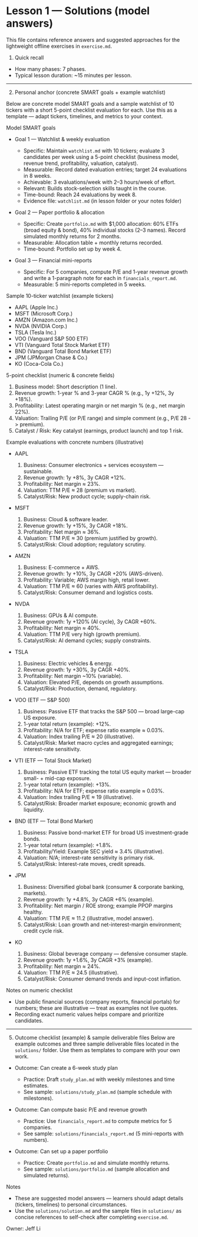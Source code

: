 # Lesson 1 — Solutions (model answers)

This file contains reference answers and suggested approaches for the lightweight offline exercises in `exercise.md`.

1) Quick recall
- How many phases: 7 phases.
- Typical lesson duration: ~15 minutes per lesson.

---

2) Personal anchor (concrete SMART goals + example watchlist)

Below are concrete model SMART goals and a sample watchlist of 10 tickers with a short 5-point checklist evaluation for each. Use this as a template — adapt tickers, timelines, and metrics to your context.

Model SMART goals

- Goal 1 — Watchlist & weekly evaluation
  - Specific: Maintain `watchlist.md` with 10 tickers; evaluate 3 candidates per week using a 5-point checklist (business model, revenue trend, profitability, valuation, catalyst).
  - Measurable: Record dated evaluation entries; target 24 evaluations in 8 weeks.
  - Achievable: 3 evaluations/week with 2–3 hours/week of effort.
  - Relevant: Builds stock-selection skills taught in the course.
  - Time-bound: Reach 24 evaluations by week 8.
  - Evidence file: `watchlist.md` (in lesson folder or your notes folder)

- Goal 2 — Paper portfolio & allocation
  - Specific: Create `portfolio.md` with $1,000 allocation: 60% ETFs (broad equity & bond), 40% individual stocks (2–3 names). Record simulated monthly returns for 2 months.
  - Measurable: Allocation table + monthly returns recorded.
  - Time-bound: Portfolio set up by week 4.

- Goal 3 — Financial mini-reports
  - Specific: For 5 companies, compute P/E and 1-year revenue growth and write a 1-paragraph note for each in `financials_report.md`.
  - Measurable: 5 mini-reports completed in 5 weeks.

Sample 10-ticker watchlist (example tickers)
- AAPL (Apple Inc.)
- MSFT (Microsoft Corp.)
- AMZN (Amazon.com Inc.)
- NVDA (NVIDIA Corp.)
- TSLA (Tesla Inc.)
- VOO (Vanguard S&P 500 ETF)
- VTI (Vanguard Total Stock Market ETF)
- BND (Vanguard Total Bond Market ETF)
- JPM (JPMorgan Chase & Co.)
- KO (Coca-Cola Co.)

5-point checklist (numeric & concrete fields)
1. Business model: Short description (1 line).
2. Revenue growth: 1-year % and 3-year CAGR % (e.g., 1y +12%, 3y +18%).
3. Profitability: Latest operating margin or net margin % (e.g., net margin 22%).
4. Valuation: Trailing P/E (or P/E range) and simple comment (e.g., P/E 28 -> premium).
5. Catalyst / Risk: Key catalyst (earnings, product launch) and top 1 risk.

Example evaluations with concrete numbers (illustrative)

- AAPL
  1. Business: Consumer electronics + services ecosystem — sustainable.
  2. Revenue growth: 1y +8%, 3y CAGR +12%.
  3. Profitability: Net margin ≈ 23%.
  4. Valuation: TTM P/E ≈ 28 (premium vs market).
  5. Catalyst/Risk: New product cycle; supply-chain risk.

- MSFT
  1. Business: Cloud & software leader.
  2. Revenue growth: 1y +15%, 3y CAGR +18%.
  3. Profitability: Net margin ≈ 36%.
  4. Valuation: TTM P/E ≈ 30 (premium justified by growth).
  5. Catalyst/Risk: Cloud adoption; regulatory scrutiny.

- AMZN
  1. Business: E-commerce + AWS.
  2. Revenue growth: 1y +10%, 3y CAGR +20% (AWS-driven).
  3. Profitability: Variable; AWS margin high, retail lower.
  4. Valuation: TTM P/E ≈ 60 (varies with AWS profitability).
  5. Catalyst/Risk: Consumer demand and logistics costs.

- NVDA
  1. Business: GPUs & AI compute.
  2. Revenue growth: 1y +120% (AI cycle), 3y CAGR +60%.
  3. Profitability: Net margin ≈ 40%.
  4. Valuation: TTM P/E very high (growth premium).
  5. Catalyst/Risk: AI demand cycles; supply constraints.

- TSLA
  1. Business: Electric vehicles & energy.
  2. Revenue growth: 1y +30%, 3y CAGR +40%.
  3. Profitability: Net margin ~10% (variable).
  4. Valuation: Elevated P/E, depends on growth assumptions.
  5. Catalyst/Risk: Production, demand, regulatory.

- VOO (ETF — S&P 500)
  1. Business: Passive ETF that tracks the S&P 500 — broad large-cap US exposure.
  2. 1-year total return (example): +12%.
  3. Profitability: N/A for ETF; expense ratio example ≈ 0.03%.
  4. Valuation: Index trailing P/E ≈ 20 (illustrative).
  5. Catalyst/Risk: Market macro cycles and aggregated earnings; interest-rate sensitivity.

- VTI (ETF — Total Stock Market)
  1. Business: Passive ETF tracking the total US equity market — broader small- + mid-cap exposure.
  2. 1-year total return (example): +13%.
  3. Profitability: N/A for ETF; expense ratio example ≈ 0.03%.
  4. Valuation: Index trailing P/E ≈ 19 (illustrative).
  5. Catalyst/Risk: Broader market exposure; economic growth and liquidity.

- BND (ETF — Total Bond Market)
  1. Business: Passive bond-market ETF for broad US investment-grade bonds.
  2. 1-year total return (example): +1.8%.
  3. Profitability/Yield: Example SEC yield ≈ 3.4% (illustrative).
  4. Valuation: N/A; interest-rate sensitivity is primary risk.
  5. Catalyst/Risk: Interest-rate moves, credit spreads.

- JPM
  1. Business: Diversified global bank (consumer & corporate banking, markets).
  2. Revenue growth: 1y +4.8%, 3y CAGR +6% (example).
  3. Profitability: Net margin / ROE strong; example PPOP margins healthy.
  4. Valuation: TTM P/E ≈ 11.2 (illustrative, model answer).
  5. Catalyst/Risk: Loan growth and net-interest-margin environment; credit cycle risk.

- KO
  1. Business: Global beverage company — defensive consumer staple.
  2. Revenue growth: 1y +1.6%, 3y CAGR +3% (example).
  3. Profitability: Net margin ≈ 24%.
  4. Valuation: TTM P/E ≈ 24.5 (illustrative).
  5. Catalyst/Risk: Consumer demand trends and input-cost inflation.

Notes on numeric checklist
- Use public financial sources (company reports, financial portals) for numbers; these are illustrative — treat as examples not live quotes.
- Recording exact numeric values helps compare and prioritize candidates.

---

5) Outcome checklist (example) & sample deliverable files
Below are example outcomes and three sample deliverable files located in the `solutions/` folder. Use them as templates to compare with your own work.

- Outcome: Can create a 6-week study plan
  - Practice: Draft `study_plan.md` with weekly milestones and time estimates.
  - See sample: `solutions/study_plan.md` (sample schedule with milestones).

- Outcome: Can compute basic P/E and revenue growth
  - Practice: Use `financials_report.md` to compute metrics for 5 companies.
  - See sample: `solutions/financials_report.md` (5 mini-reports with numbers).

- Outcome: Can set up a paper portfolio
  - Practice: Create `portfolio.md` and simulate monthly returns.
  - See sample: `solutions/portfolio.md` (sample allocation and simulated returns).

Notes
- These are suggested model answers — learners should adapt details (tickers, timelines) to personal circumstances.
- Use the `solutions/solution.md` and the sample files in `solutions/` as concise references to self-check after completing `exercise.md`.

Owner: Jeff Li

